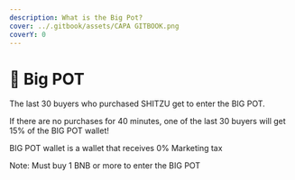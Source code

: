 ```yaml
---
description: What is the Big Pot?
cover: ../.gitbook/assets/CAPA GITBOOK.png
coverY: 0
---
```


# 🧸 Big POT

The last 30 buyers who purchased SHITZU get to enter the BIG POT.

If there are no purchases for 40 minutes, one of the last 30 buyers will get 15% of the BIG POT wallet!

BIG POT wallet is a wallet that receives 0% Marketing tax

Note: Must buy 1 BNB or more to enter the BIG POT
